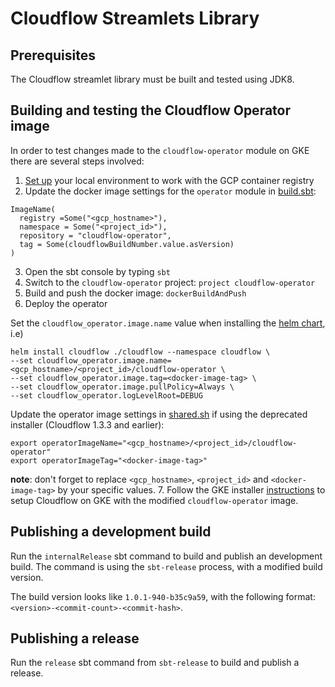 # Cloudflow Streamlets Library

## Prerequisites

  The Cloudflow streamlet library must be built and tested using JDK8.

## Building and testing the Cloudflow Operator image

In order to test changes made to the `cloudflow-operator` module on GKE there are several steps involved:

1. [Set up](https://cloud.google.com/container-registry/docs/pushing-and-pulling) your local environment to work with the GCP container registry 
2. Update the docker image settings for the `operator` module in [build.sbt](build.sbt):

```
ImageName(
  registry =Some("<gcp_hostname>"),
  namespace = Some("<project_id>"),
  repository = "cloudflow-operator",
  tag = Some(cloudflowBuildNumber.value.asVersion)
)
```

3. Open the sbt console by typing `sbt`
4. Switch to the `cloudflow-operator` project: `project cloudflow-operator`
5. Build and push the docker image: `dockerBuildAndPush`
6. Deploy the operator

Set the `cloudflow_operator.image.name` value when installing the [helm chart](https://github.com/lightbend/cloudflow-helm-charts), i.e) 

```
helm install cloudflow ./cloudflow --namespace cloudflow \
--set cloudflow_operator.image.name=<gcp_hostname>/<project_id>/cloudflow-operator \
--set cloudflow_operator.image.tag=<docker-image-tag> \
--set cloudflow_operator.image.pullPolicy=Always \
--set cloudflow_operator.logLevelRoot=DEBUG
```

Update the operator image settings in [shared.sh](../installer/deprecated-installer/common/shared.sh) if using the deprecated installer (Cloudflow 1.3.3 and earlier):

```
export operatorImageName="<gcp_hostname>/<project_id>/cloudflow-operator"
export operatorImageTag="<docker-image-tag>"
```

**note**: don't forget to replace `<gcp_hostname>`, `<project_id>` and `<docker-image-tag>` by your specific values. 
7. Follow the GKE installer [instructions](../installer/README.md) to setup Cloudflow on GKE with the modified `cloudflow-operator` image.

## Publishing a development build

Run the `internalRelease` sbt command to build and publish an development build.
The command is using the `sbt-release` process, with a modified build version.

The build version looks like `1.0.1-940-b35c9a59`, with the following format: `<version>-<commit-count>-<commit-hash>`.

## Publishing a release

Run the `release` sbt command from `sbt-release` to build and publish a release.
